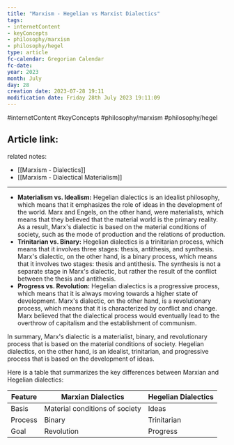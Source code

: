 ```yaml
---
title: "Marxism - Hegelian vs Marxist Dialectics"
tags:
- internetContent
- keyConcepts
- philosophy/marxism
- philosophy/hegel
type: article
fc-calendar: Gregorian Calendar
fc-date: 
year: 2023
month: July
day: 28
creation date: 2023-07-28 19:11
modification date: Friday 28th July 2023 19:11:09
---
```


#internetContent  #keyConcepts #philosophy/marxism #philosophy/hegel
## Article link:
related notes: 
- [[Marxism - Dialectics]]
- [[Marxism - Dialectical Materialism]]
_____
- **Materialism vs. Idealism:** Hegelian dialectics is an idealist philosophy, which means that it emphasizes the role of ideas in the development of the world. Marx and Engels, on the other hand, were materialists, which means that they believed that the material world is the primary reality. As a result, Marx's dialectic is based on the material conditions of society, such as the mode of production and the relations of production.
- **Trinitarian vs. Binary:** Hegelian dialectics is a trinitarian process, which means that it involves three stages: thesis, antithesis, and synthesis. Marx's dialectic, on the other hand, is a binary process, which means that it involves two stages: thesis and antithesis. The synthesis is not a separate stage in Marx's dialectic, but rather the result of the conflict between the thesis and antithesis.
- **Progress vs. Revolution:** Hegelian dialectics is a progressive process, which means that it is always moving towards a higher state of development. Marx's dialectic, on the other hand, is a revolutionary process, which means that it is characterized by conflict and change. Marx believed that the dialectical process would eventually lead to the overthrow of capitalism and the establishment of communism.

In summary, Marx's dialectic is a materialist, binary, and revolutionary process that is based on the material conditions of society. Hegelian dialectics, on the other hand, is an idealist, trinitarian, and progressive process that is based on the development of ideas.

Here is a table that summarizes the key differences between Marxian and Hegelian dialectics:

|Feature|Marxian Dialectics|Hegelian Dialectics|
|---|---|---|
|Basis|Material conditions of society|Ideas|
|Process|Binary|Trinitarian|
|Goal|Revolution|Progress|
